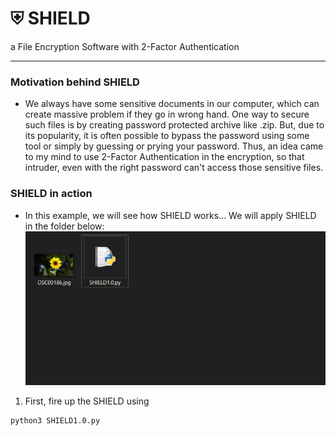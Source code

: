 # ⛨ SHIELD
 a File Encryption Software with 2-Factor Authentication

---
### Motivation behind SHIELD
- We always have some sensitive documents in our computer, which can create massive problem if they go in wrong hand. One way to secure such files is by creating password protected archive like .zip. But, due to its popularity, it is often possible to bypass the password using some tool or simply by guessing or prying your password. Thus, an idea came to my mind to use 2-Factor Authentication in the encryption, so that intruder, even with the right password can't access those sensitive files.

### SHIELD in action
- In this example, we will see how SHIELD works...
  We will apply SHIELD in the folder below:
![FolderBefore](./Demo/Folder.PNG?raw=true)

1. First, fire up the SHIELD using 
```
python3 SHIELD1.0.py
```
